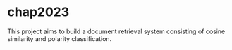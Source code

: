 # chap2023
This project aims to build a document retrieval system consisting of cosine similarity and polarity classification.
